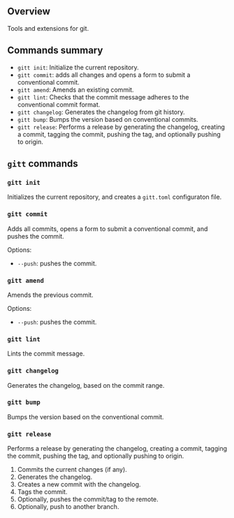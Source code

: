 ## Overview

Tools and extensions for git.

## Commands summary

- `gitt init`: Initialize the current repository.
- `gitt commit`: adds all changes and opens a form to submit a conventional commit.
- `gitt amend`: Amends an existing commit.
- `gitt lint`: Checks that the commit message adheres to the conventional commit format.
- `gitt changelog`: Generates the changelog from git history.
- `gitt bump`: Bumps the version based on conventional commits.
- `gitt release`: Performs a release by generating the changelog, creating a commit, tagging the commit, pushing the tag, and optionally pushing to origin.

## `gitt` commands

### `gitt init`

Initializes the current repository, and creates a `gitt.toml` configuraton file.

### `gitt commit`

Adds all commits, opens a form to submit a conventional commit, and pushes the commit.

Options:

- `--push`: pushes the commit.

### `gitt amend`

Amends the previous commit.

Options:

- `--push`: pushes the commit.

### `gitt lint`

Lints the commit message.

### `gitt changelog`

Generates the changelog, based on the commit range.

### `gitt bump`

Bumps the version based on the conventional commit.

### `gitt release`

Performs a release by generating the changelog, creating a commit, tagging the commit, pushing the tag, and optionally pushing to origin.

1. Commits the current changes (if any).
2. Generates the changelog.
3. Creates a new commit with the changelog.
4. Tags the commit.
5. Optionally, pushes the commit/tag to the remote.
6. Optionally, push to another branch.
